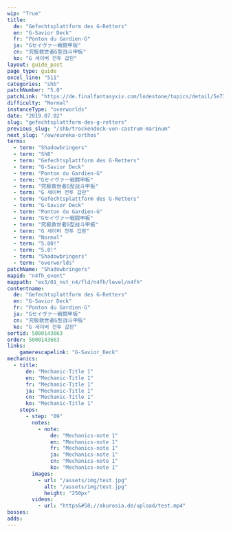 ```yaml
---
wip: "True"
title:
  de: "Gefechtsplattform des G-Retters"
  en: "G-Savior Deck"
  fr: "Ponton du Gardien-G"
  ja: "Gセイヴァー戦闘甲板"
  cn: "究极救世者G型战斗甲板"
  ko: "G 세이버 전투 갑판"
layout: guide_post
page_type: guide
excel_line: "511"
categories: "shb"
patchNumber: "5.0"
patchLink: "https://de.finalfantasyxiv.com/lodestone/topics/detail/5e73c51856d5f1a693b878db0301e239d767c3e9"
difficulty: "Normal"
instanceType: "overworlds"
date: "2019.07.02"
slug: "gefechtsplattform-des-g-retters"
previous_slug: "/shb/trockendock-von-castrum-marinum"
next_slug: "/ew/eureka-orthos"
terms:
  - term: "Shadowbringers"
  - term: "ShB"
  - term: "Gefechtsplattform des G-Retters"
  - term: "G-Savior Deck"
  - term: "Ponton du Gardien-G"
  - term: "Gセイヴァー戦闘甲板"
  - term: "究极救世者G型战斗甲板"
  - term: "G 세이버 전투 갑판"
  - term: "Gefechtsplattform des G-Retters"
  - term: "G-Savior Deck"
  - term: "Ponton du Gardien-G"
  - term: "Gセイヴァー戦闘甲板"
  - term: "究极救世者G型战斗甲板"
  - term: "G 세이버 전투 갑판"
  - term: "Normal"
  - term: "5.00!"
  - term: "5.0!"
  - term: "Shadowbringers"
  - term: "overworlds"
patchName: "Shadowbringers"
mapid: "n4fh_event"
mappath: "ex3/01_nvt_n4/fld/n4fh/level/n4fh"
contentname:
  de: "Gefechtsplattform des G-Retters"
  en: "G-Savior Deck"
  fr: "Ponton du Gardien-G"
  ja: "Gセイヴァー戦闘甲板"
  cn: "究极救世者G型战斗甲板"
  ko: "G 세이버 전투 갑판"
sortid: 5000143663
order: 5000143663
links:
    gamerescapelink: "G-Savior_Deck"
mechanics:
  - title:
      de: "Mechanic-Title 1"
      en: "Mechanic-Title 1"
      fr: "Mechanic-Title 1"
      ja: "Mechanic-Title 1"
      cn: "Mechanic-Title 1"
      ko: "Mechanic-Title 1"
    steps:
      - step: "09"
        notes:
          - note:
              de: "Mechanics-note 1"
              en: "Mechanics-note 1"
              fr: "Mechanics-note 1"
              ja: "Mechanics-note 1"
              cn: "Mechanics-note 1"
              ko: "Mechanics-note 1"
        images:
          - url: "/assets/img/test.jpg"
            alt: "/assets/img/test.jpg"
            height: "250px"
        videos:
          - url: "https&#58;//akurosia.de/upload/test.mp4"
bosses:
adds:
---
```

